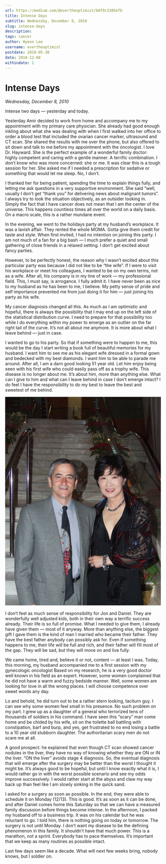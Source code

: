 ```yaml
---
url: https://medium.com/@evertheoptimist/b0f9c3385efb
title: Intense Days
subtitle: Wednesday, December 8, 2010
slug: intense-days
description: 
tags: cancer
author: Hyeon Lee
username: evertheoptimist
postdate: 2019-05-30
date: 2010-12-08
withindate: 1
---
```


# Intense Days

*Wednesday, December 8, 2010*

Intense two days — yesterday and today.

Yesterday Amir decided to work from home and accompany me to my appointment with my primary care physician. She already had good enough inkling about what she was dealing with when I first walked into her office to order a blood test that included the ovarian cancer marker, ultrasound and CT scan. She shared the results with me over the phone, but also offered to sit down and talk to me before my appointment with the oncologist. I love Dr. Hayward. She is the perfect example of a wonderful family doctor: highly competent and caring with a gentle manner. A terrific combination. I don’t know who was more concerned: she or me. It was clear this is a tough session for her. She asked me if I needed a prescription for sedative or something that would let me sleep. No, I don’t.

I thanked her for being patient, spending the time to explain things fully, and letting me ask questions in a very supportive environment. She said “well, usually I don’t get “thank you” for delivering news about malignant tumors”. I always try to look the situation objectively, as an outsider looking in. Simply the fact that I have cancer does not mean that I am the center of the universe. This happens countless times all over the world on a daily basis. On a macro scale, this is a rather mundane event.

In the evening, we went to the holidays party at my husband’s workplace. It was a lavish affair. They rented the whole MOMA. Gotta give them credit for taste and style. When first invited, I had no intention on joining this party. I am not much of a fan for a big bash — I much prefer a quiet and small gathering of close friends in a relaxed setting. I don’t get excited about fancy parties.

However, to be perfectly honest, the reason why I wasn’t excited about this particular party was because I did not like to be “the wife”. If I were to visit his workplace or meet his colleagues, I wanted to be on my own terms, not as a wife. After all, his company is in my line of work — my professional field. This, I must say, is arrogance. I fully admit it. I have never been as nice to my husband as he has been to me, I believe. My petty sense of pride and self importance prevented me from just doing it for him — just joining his party as his wife.

My cancer diagnosis changed all this. As much as I am optimistic and hopeful, there is always the possibility that I may end up on the left side of the statistical distribution curve. I need to prepare for that possibility too while I do everything within my power to emerge as an outlier on the far right tail of the curve. It’s not all about me anymore. It is more about what I leave behind — just in case.

I wanted to go to his party. So that if something were to happen to me, this would be the day I start writing a book full of beautiful memories for my husband. I want him to see me as his elegant wife dressed in a formal gown and bedecked with my best diamonds. I want him to be able to parade me around. After all, I am a darn good looking 51 year old. Let him enjoy being seen with his first wife who could easily pass off as a trophy wife. This disease is no longer about me. It’s about him, more than anything else. What can I give to him and what can I leave behind in case I don’t emerge intact? I do feel I have the responsibility to do my best to leave the best and sweetest of me behind.

![](./assets/1*gld2m0wwQ8Od9cZ78me6qw.png)

I don’t feel as much sense of responsibility for Jon and Daniel. They are wonderfully well adjusted kids, both in their own way a terrific success already. Their life is so full of promise. What I needed to give them, I already have given them — most of it anyway. More than anything else, the biggest gift I gave them is the kind of man I married who became their father. They have the best father anybody can possibly ask for. Even if something happens to me, their life will be full and rich, and their father will fill most of the gap. They will be sad, but they will move on and live fully.

We came home, tired and, believe it or not, content — at least I was.
Today, this morning, my husband accompanied me to a first session with my gynecologic oncologist Based on my research, he is a very good doctor well known in his field as an expert. However, some women complained that he did not have a warm and fuzzy bedside manner. Well, some women are looking for love in all the wrong places. I will choose competence over sweet words any day.

Lo and behold, he did turn out to be a rather stern looking, taciturn guy. I can see why some women feel small in his presence. No such problem on my part. I grew up as a daughter of a general who terrorized tens of thousands of soldiers in his command. I have seen this “scary” man come home and be chided by his wife, sit on the toilette ball battling with constipation, barf and burp, and yes, get frustrated to no end losing a battle to a 10 year old stubborn daughter. The authoritarian scary men do not scare me at all.

A good prospect: he explained that even though CT scan showed cancer nodules in the liver, they have no way of knowing whether they are ON or IN the liver. “ON the liver” avoids stage 4 diagnosis. So, the eventual diagnosis that will emerge after the surgery may be better than the worst I thought it might be. It’s always good to be hopeful, but until I know exactly what it is, I would rather go in with the worst possible scenario and see my odds improve successively. I would rather start at the abyss and claw my way back up than feel like I am slowly sinking in the quick sand.

I asked for a surgery as soon as possible. In the end, they were able to schedule it on Monday (12/13). This is good. It’s as soon as it can be done, and after Daniel comes home this Saturday so that we can have a measured family discussion before things become intense. In the afternoon, I packed my husband off to a business trip. It was on his calendar but he was reluctant to go. I told him, there is nothing going on today or tomorrow. The surgery is not until Monday. I don’t want my disease to be the defining phenomenon in this family. It shouldn’t have that much power. This is a marathon, not a sprint. Everybody has to pace themselves. It’s important that we keep as many routines as possible intact.

Last few days seem like a decade. What will next few weeks bring, nobody knows, but I soldier on.

